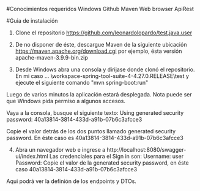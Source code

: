 #Conocimientos requeridos
Windows
Github
Maven
Web browser
ApiRest

#Guia de instalación

1. Clone el repositorio https://github.com/leonardolopardo/test.java.user
2. De no disponer de éste, descargue Maven de la siguiente ubicación
https://maven.apache.org/download.cgi por ejemplo, ésta versión apache-maven-3.9.9-bin.zip

3. Desde Windows abra una consola y dirijase donde clonó el repositorio.
En mi caso ... \workspace-spring-tool-suite-4-4.27.0.RELEASE\test
y ejecute el siguiente comando "mvn spring-boot:run"
 
Luego de varios minutos la aplicación estará desplegada.
Nota puede ser que Windows pida permiso a algunos accesos.

Vaya a la consola, busque el siguiente texto:
Using generated security password: 40a13814-3814-433d-a91b-07b6c3afcce3

Copie el valor detrás de los dos puntos llamado generated security password. En éste caso es 40a13814-3814-433d-a91b-07b6c3afcce3

4. Abra un navegador web e ingrese a http://localhost:8080/swagger-ui/index.html
Las credenciales para el Sign in son:
Username: user
Password: Copie el valor de la generated security password, en éste caso 40a13814-3814-433d-a91b-07b6c3afcce3

Aqui podrá ver la definión de los endpoints y DTOs.
